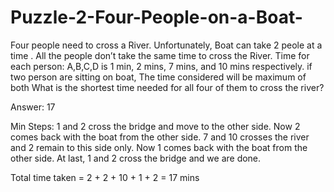 # Puzzle-2-Four-People-on-a-Boat-


Four people need to cross a River. Unfortunately, Boat can take 2 peole at a time . All the people don’t take the same time to cross the River. Time for each person: A,B,C,D is 1 min, 2 mins, 7 mins, and 10 mins respectively. if two person are sitting on boat, The time considered will be maximum of both What is the shortest time needed for all four of them to cross the river?

Answer: 17 


Min Steps:
1 and 2 cross the bridge and move to the other side.
Now 2 comes back with the boat from the other side.
7 and 10 crosses the river and 2 remain to this side only.
Now 1 comes back with the boat from the other side.
At last, 1 and 2 cross the bridge and we are done.

Total time taken = 2 + 2 + 10 + 1 + 2 = 17 mins
